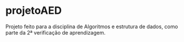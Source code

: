 # projetoAED
Projeto feito para a disciplina de Algoritmos e estrutura de dados, como parte da 2ª verificação de aprendizagem.
